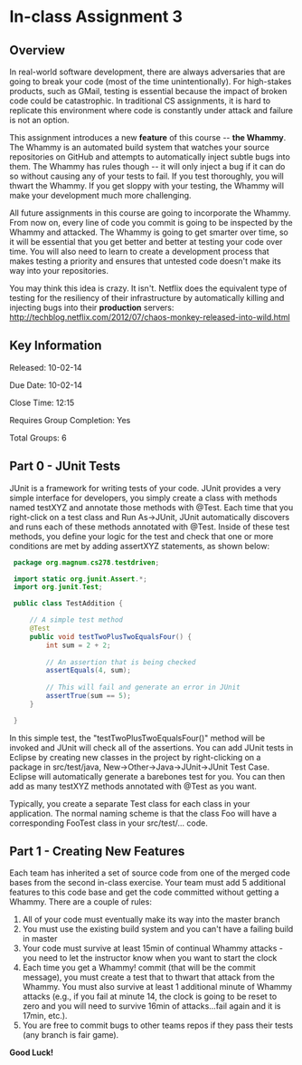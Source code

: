 # In-class Assignment 3

## Overview

In real-world software development, there are always adversaries that are going to 
break your code (most of the time unintentionally). For high-stakes products, such as
GMail, testing is essential because the impact of broken code could be catastrophic.
In traditional CS assignments, it is hard to replicate this environment where code is
constantly under attack and failure is not an option.

This assignment introduces a new __feature__ of this course -- __the Whammy__. The Whammy
is an automated build system that watches your source repositories on GitHub and attempts
to automatically inject subtle bugs into them. The Whammy has rules though -- it will only
inject a bug if it can do so without causing any of your tests to fail. If you test 
thoroughly, you will thwart the Whammy. If you get sloppy with your testing, the Whammy
will make your development much more challenging. 

All future assignments in this course are going to incorporate the Whammy. From now on,
every line of code you commit is going to be inspected by the Whammy and attacked. The
Whammy is going to get smarter over time, so it will be essential that you get better and
better at testing your code over time. You will also need to learn to create a development
process that makes testing a priority and ensures that untested code doesn't make its way
into your repositories.

You may think this idea is crazy. It isn't. Netflix does the equivalent type of testing
for the resiliency of their infrastructure by automatically killing and injecting bugs
into their __production__ servers: 
http://techblog.netflix.com/2012/07/chaos-monkey-released-into-wild.html
 
## Key Information

Released: 10-02-14

Due Date: 10-02-14

Close Time: 12:15

Requires Group Completion: Yes

Total Groups: 6

## Part 0 - JUnit Tests

JUnit is a framework for writing tests of your code. JUnit provides a very simple
interface for developers, you simply create a class with methods named testXYZ
and annotate those methods with @Test. Each time that you right-click on a test
class and Run As->JUnit, JUnit automatically discovers and runs each of these
methods annotated with @Test. Inside of these test methods, you define your logic
for the test and check that one or more conditions are met by adding assertXYZ
statements, as shown below:

   ```java   
	package org.magnum.cs278.testdriven;

	import static org.junit.Assert.*;
	import org.junit.Test;

	public class TestAddition {

        // A simple test method
		@Test
		public void testTwoPlusTwoEqualsFour() {
			int sum = 2 + 2;
			
			// An assertion that is being checked
			assertEquals(4, sum);
			
			// This will fail and generate an error in JUnit
			assertTrue(sum == 5);
		}

	} 
   ```
In this simple test, the "testTwoPlusTwoEqualsFour()" method will be invoked and JUnit
will check all of the assertions. You can add JUnit tests in Eclipse by creating
new classes in the project by right-clicking on a package in src/test/java, 
New->Other->Java->JUnit->JUnit Test Case. Eclipse will automatically generate a barebones
test for you. You can then add as many testXYZ methods annotated with @Test as you want.

Typically, you create a separate Test class for each class in your application. The
normal naming scheme is that the class Foo will have a corresponding FooTest class in your
src/test/... code. 

## Part 1 - Creating New Features

Each team has inherited a set of source code from one of the merged code bases from the
second in-class exercise. Your team must add 5 additional features to this code base and
get the code committed without getting a Whammy. There are a couple of rules:

1. All of your code must eventually make its way into the master branch
2. You must use the existing build system and you can't have a failing build in master
3. Your code must survive at least 15min of continual Whammy attacks - you need to let
   the instructor know when you want to start the clock
4. Each time you get a Whammy! commit (that will be the commit message), you must create a
   test that to thwart that attack from the Whammy. You must also survive at least 1 additional
   minute of Whammy attacks (e.g., if you fail at minute 14, the clock is going to be reset
   to zero and you will need to survive 16min of attacks...fail again and it is 17min,
   etc.).
5. You are free to commit bugs to other teams repos if they pass their tests (any branch
   is fair game).
   
__Good Luck!__
